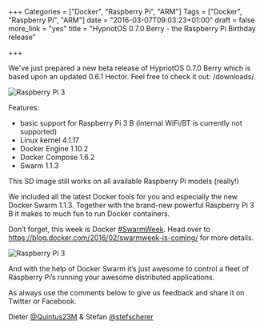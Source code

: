 +++
Categories = ["Docker", "Raspberry Pi", "ARM"]
Tags = ["Docker", "Raspberry Pi", "ARM"]
date = "2016-03-07T09:03:23+01:00"
draft = false
more_link = "yes"
title = "HypriotOS 0.7.0 Berry - the Raspberry Pi Birthday release"

+++

We've just prepared a new beta release of HypriotOS 0.7.0 Berry which is based upon an updated 0.6.1 Hector. Feel free to check it out: /downloads/.

![Raspberry Pi 3](/images/hypriotos-berry-rpi3/IMG_0763.jpeg)

<!--more-->

Features:

* basic support for Raspberry Pi 3 B (internal WiFi/BT is currently not supported)
* Linux kernel 4.1.17
* Docker Engine 1.10.2
* Docker Compose 1.6.2
* Swarm 1.1.3

This SD image still works on all available Raspberry Pi models (really!)

We included all the latest Docker tools for you and especially the new Docker Swarm 1.1.3. Together with the brand-new powerful Raspberry Pi 3 B it makes to much fun to run Docker containers.

Don’t forget, this week is Docker [#SwarmWeek](https://twitter.com/hashtag/SwarmWeek?src=hash). Head over to https://blog.docker.com/2016/02/swarmweek-is-coming/ for more details.

![Raspberry Pi 3](/images/hypriotos-berry-rpi3/IMG_0766.jpeg)

And with the help of Docker Swarm it’s just awesome to control a fleet of Raspberry Pi’s running your awesome distributed applications.

As always use the comments below to give us feedback and share it on Twitter or Facebook.

Dieter [@Quintus23M](https://twitter.com/quintus23m) & Stefan [@stefscherer](https://twitter.com/stefscherer)
